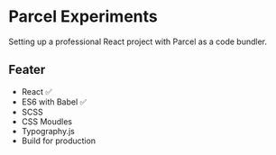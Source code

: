 # Parcel Experiments

Setting up a professional React project with Parcel as a code bundler.

## Feater
- React ✅
- ES6 with Babel ✅
- SCSS
- CSS Moudles
- Typography.js
- Build for production